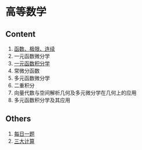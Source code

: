 # 高等数学

## Content

1. [函数、极限、连续](chap1.md)
2. 一元函数微分学
3. [一元函数积分学](chap3.md)
4. 常微分函数
5. 多元函数微分学
6. 二重积分
7. 向量代数与空间解析几何及多元微分学在几何上的应用
8. 多元函数积分学及其应用

## Others

1. [每日一题](Daily_Question.md)
2. [三大计算](base.md)